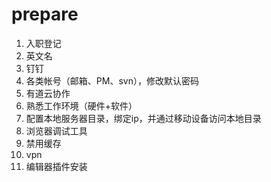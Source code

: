 # prepare

1. 入职登记
2. 英文名
3. 钉钉
4. 各类帐号（邮箱、PM、svn），修改默认密码
5. 有道云协作
6. 熟悉工作环境（硬件+软件）
7. 配置本地服务器目录，绑定ip，并通过移动设备访问本地目录
8. 浏览器调试工具
9. 禁用缓存
10. vpn
11. 编辑器插件安装

